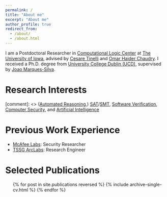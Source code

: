 ```yaml
---
permalink: /
title: "About me"
excerpt: "About me"
author_profile: true
redirect_from: 
  - /about/
  - /about.html
---
```


I am a Postdoctoral Researcher in 
[Computational Logic Center](http://clc.cs.uiowa.edu/site/index.shtml)
at [The University of Iowa](https://cs.uiowa.edu/), advised by 
[Cesare Tinelli](https://homepage.cs.uiowa.edu/~tinelli/) 
and 
[Omar Haider Chaudry](https://homepage.cs.uiowa.edu/~comarhaider/). 
I received a Ph.D. degree from [University College Dublin (UCD)](https://www.ucd.ie/), supervised by 
[Joao Marques-Silva](https://jpmarquessilva.github.io/).

Research Interests
======
[comment]: <> ([Automated Reasoning](https://plato.stanford.edu/entries/reasoning-automated/),) 
[SAT](https://en.wikipedia.org/wiki/Boolean_satisfiability_problem)/[SMT](https://en.wikipedia.org/wiki/Satisfiability_modulo_theories),
[Software Verification](https://en.wikipedia.org/wiki/Model_checking), 
[Computer Security](https://en.wikipedia.org/wiki/Computer_security), and [Artificial Intelligence](https://en.wikipedia.org/wiki/Artificial_intelligence)

Previous Work Experience
======
* [McAfee Labs](https://www.mcafee.com/enterprise/en-us/threat-center/mcafee-labs.html): Security Researcher 
* [TSSG ArcLabs](https://tssg.org/research/): Research Engineer 
  
Selected Publications
======
  <ul>{% for post in site.publications reversed %}
    {% include archive-single-cv.html %}
  {% endfor %}</ul>


